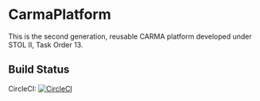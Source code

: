 # CarmaPlatform
This is the second generation, reusable CARMA platform developed under STOL II, Task Order 13.

## Build Status
CircleCI: [![CircleCI](https://circleci.com/gh/fhwa-saxton/CarmaPlatform.svg?style=svg)](https://circleci.com/gh/fhwa-saxton/CarmaPlatform) 
